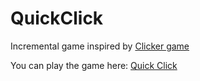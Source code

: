 # QuickClick
Incremental game inspired by [Clicker game](https://www.tetralark.com/ClickerJs/)

You can play the game here:
[Quick Click](https://quickclickgame.github.io/quickclick/)
